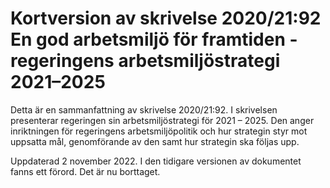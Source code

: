 # Kortversion av skrivelse 2020/21:92 En god arbetsmiljö för framtiden - regeringens arbetsmiljöstrategi 2021–2025

Detta är en sammanfattning av skrivelse 2020/21:92\. I skrivelsen presenterar regeringen sin arbetsmiljöstrategi för 2021 – 2025\. Den anger inriktningen för regeringens arbetsmiljöpolitik och hur strategin styr mot uppsatta mål, genomförande av den samt hur strategin ska följas upp.


Uppdaterad 2 november 2022\. I den tidigare versionen av dokumentet fanns ett förord. Det är nu borttaget.
